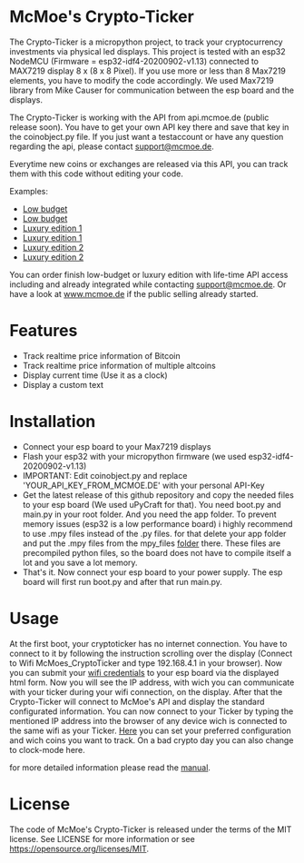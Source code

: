 # McMoe's Crypto-Ticker

The Crypto-Ticker is a micropython project, to track your cryptocurrency investments via physical led displays.
This project is tested with an esp32 NodeMCU (Firmware = esp32-idf4-20200902-v1.13) connected to MAX7219 display 8 x (8 x 8 Pixel). If you use more or less than 8 Max7219 elements, you have to modify the code accordingly. We used Max7219 library from Mike Causer for communication between the esp board and the displays.

The Crypto-Ticker is working with the API from api.mcmoe.de (public release soon). You have to get your own API key there and save that key in the coinobject.py file. If you just want a testaccount or have any question regarding the api, please contact support@mcmoe.de.

Everytime new coins or exchanges are released via this API, you can track them with this code without editing your code.

Examples:
- [Low budget](https://github.com/McMoes/Crypto-Ticker/tree/main/img/20210302_230349.jpg)
- [Low budget](https://github.com/McMoes/Crypto-Ticker/tree/main/img/20210302_230624.jpg)
- [Luxury edition 1](https://github.com/McMoes/Crypto-Ticker/tree/main/img/20210224_203135.jpg)
- [Luxury edition 1](https://github.com/McMoes/Crypto-Ticker/tree/main/img/20210330_000034.jpg)
- [Luxury edition 2](https://github.com/McMoes/Crypto-Ticker/tree/main/img/20210224_202800.jpg)
- [Luxury edition 2](https://github.com/McMoes/Crypto-Ticker/tree/main/img/20210329_235837.jpg)

You can order finish low-budget or luxury edition with life-time API access including and already integrated while contacting support@mcmoe.de. Or have a look at www.mcmoe.de if the public selling already started.

# Features

- Track realtime price information of Bitcoin
- Track realtime price information of multiple altcoins
- Display current time (Use it as a clock)
- Display a custom text


# Installation

- Connect your esp board to your Max7219 displays
- Flash your esp32 with your micropython firmware (we used esp32-idf4-20200902-v1.13)
- IMPORTANT: Edit coinobject.py and replace 'YOUR_API_KEY_FROM_MCMOE.DE' with your personal API-Key 
- Get the latest release of this github repository and copy the needed files to your esp board (We used uPyCraft for that). You need boot.py and main.py in your root folder. And you need the app folder. To prevent memory issues (esp32 is a low performance board) i highly recommend to use .mpy files instead of the .py files. for that delete your app folder and put the .mpy files from the mpy_files [folder](https://github.com/McMoes/Crypto-Ticker/tree/main/mpy_files/) there. These files are precompiled python files, so the board does not have to compile itself a lot and you save a lot memory.
- That's it. Now connect your esp board to your power supply. The esp board will first run boot.py and after that run main.py.


# Usage

At the first boot, your cryptoticker has no internet connection. You have to connect to it by following the instruction scrolling over the display (Connect to Wifi McMoes_CryptoTicker and type 192.168.4.1 in your browser). Now you can submit your [wifi credentials](https://github.com/McMoes/Crypto-Ticker/tree/main/img/WIFI_Configuration.png) to your esp board via the displayed html form. Now you will see the IP address, with wich you can communicate with your ticker during your wifi connection, on the display. After that the Crypto-Ticker will connect to McMoe's API and display the standard configurated information. You can now connect to your Ticker by typing the mentioned IP address into the browser of any device wich is connected to the same wifi as your Ticker. [Here](https://github.com/McMoes/Crypto-Ticker/tree/main/img/Configuration.JPG) you can set your preferred configuration and wich coins you want to track. On a bad crypto day you can also change to clock-mode here.

for more detailed information please read the [manual](https://github.com/McMoes/Crypto-Ticker/tree/main/manual/McMoes_CryptoTicker_manual.pdf).

# License

The code of McMoe's Crypto-Ticker is released under the terms of the MIT license. See LICENSE for more information or see https://opensource.org/licenses/MIT.
